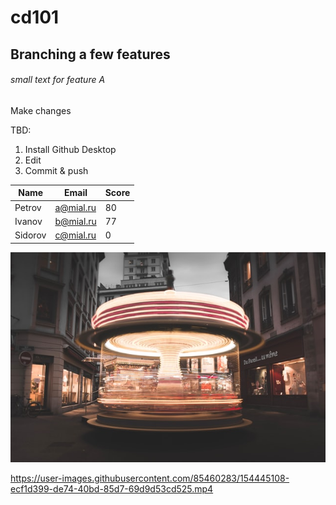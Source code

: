 # cd101

## Branching a few features

###### small text for feature A
Make changes

TBD:
1. Install Github Desktop
2. Edit
3. Commit & push

| Name          | Email       | Score|
| ------------- |-------------| -----|
| Petrov        | a@mial.ru   |  80  |
| Ivanov        | b@mial.ru   |  77  |
| Sidorov       | c@mial.ru   |   0  |

![some text](img.jpg)

https://user-images.githubusercontent.com/85460283/154445108-ecf1d399-de74-40bd-85d7-69d9d53cd525.mp4

